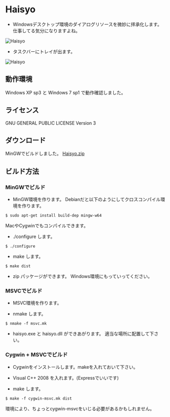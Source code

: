 Haisyo
======

- Windowsデスクトップ環境のダイアログリソースを微妙に拝承化します。
  仕事してる気分になりますよね。

![Haisyo](http://zuse.jp/misc/haisyo-example.png)

- タスクバーにトレイが出ます。

![Haisyo](http://zuse.jp/misc/haisyo-tray.png)


動作環境
--------

Windows XP sp3 と Windows 7 sp1 で動作確認しました。

ライセンス
----------
GNU GENERAL PUBLIC LICENSE Version 3


ダウンロード
------------

MinGWでビルドしました。
[Haisyo.zip](http://zuse.jp/misc/haisyo-0.2.0.zip)


ビルド方法
----------

### MinGWでビルド

* MinGW環境を作ります。
  Debianだと以下のようにしてクロスコンパイル環境を作ります。

```
$ sudo apt-get install build-dep mingw-w64
```

  MacやCygwinでもコンパイルできます。


* ./configure します。

```
$ ./configure
```

* make します。

```
$ make dist
```

* zip パッケージができます。
  Windows環境にもっていってください。


### MSVCでビルド

* MSVC環境を作ります。

* nmake します。

```
$ nmake -f msvc.mk
```

* haisyo.exe と haisyo.dll ができあがります。
  適当な場所に配置して下さい。


### Cygwin + MSVCでビルド

* Cygwinをインストールします。makeを入れておいて下さい。

* Visual C++ 2008 を入れます。(Expressでいいです)

* make します。

```
$ make -f cygwin-msvc.mk dist
```

  環境により、ちょっとcygwin-msvcをいじる必要があるかもしれません。


